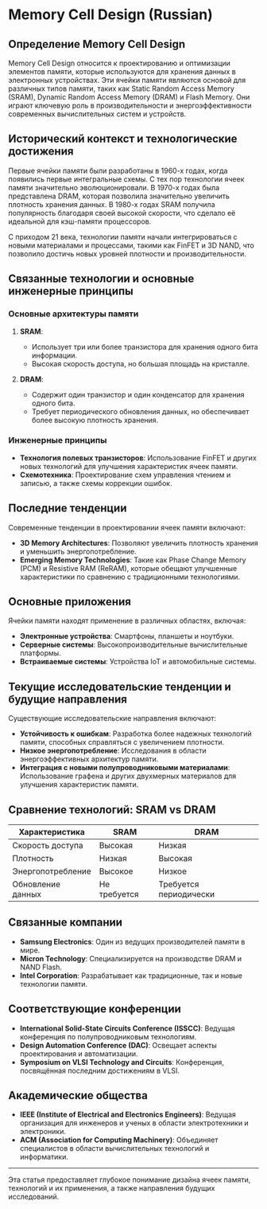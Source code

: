 # Memory Cell Design (Russian)

## Определение Memory Cell Design

Memory Cell Design относится к проектированию и оптимизации элементов памяти, которые используются для хранения данных в электронных устройствах. Эти ячейки памяти являются основой для различных типов памяти, таких как Static Random Access Memory (SRAM), Dynamic Random Access Memory (DRAM) и Flash Memory. Они играют ключевую роль в производительности и энергоэффективности современных вычислительных систем и устройств.

## Исторический контекст и технологические достижения

Первые ячейки памяти были разработаны в 1960-х годах, когда появились первые интегральные схемы. С тех пор технологии ячеек памяти значительно эволюционировали. В 1970-х годах была представлена DRAM, которая позволила значительно увеличить плотность хранения данных. В 1980-х годах SRAM получила популярность благодаря своей высокой скорости, что сделало её идеальной для кэш-памяти процессоров.

С приходом 21 века, технологии памяти начали интегрироваться с новыми материалами и процессами, такими как FinFET и 3D NAND, что позволило достичь новых уровней плотности и производительности.

## Связанные технологии и основные инженерные принципы

### Основные архитектуры памяти

1. **SRAM**:
   - Использует три или более транзистора для хранения одного бита информации.
   - Высокая скорость доступа, но большая площадь на кристалле.

2. **DRAM**:
   - Содержит один транзистор и один конденсатор для хранения одного бита.
   - Требует периодического обновления данных, но обеспечивает более высокую плотность хранения.

### Инженерные принципы

- **Технология полевых транзисторов**: Использование FinFET и других новых технологий для улучшения характеристик ячеек памяти.
- **Схемотехника**: Проектирование схем управления чтением и записью, а также схемы коррекции ошибок.

## Последние тенденции

Современные тенденции в проектировании ячеек памяти включают:

- **3D Memory Architectures**: Позволяют увеличить плотность хранения и уменьшить энергопотребление.
- **Emerging Memory Technologies**: Такие как Phase Change Memory (PCM) и Resistive RAM (ReRAM), которые обещают улучшенные характеристики по сравнению с традиционными технологиями.

## Основные приложения

Ячейки памяти находят применение в различных областях, включая:

- **Электронные устройства**: Смартфоны, планшеты и ноутбуки.
- **Серверные системы**: Высокопроизводительные вычислительные платформы.
- **Встраиваемые системы**: Устройства IoT и автомобильные системы.

## Текущие исследовательские тенденции и будущие направления

Существующие исследовательские направления включают:

- **Устойчивость к ошибкам**: Разработка более надежных технологий памяти, способных справляться с увеличением плотности.
- **Низкое энергопотребление**: Исследования в области энергоэффективных архитектур памяти.
- **Интеграция с новыми полупроводниковыми материалами**: Использование графена и других двухмерных материалов для улучшения характеристик памяти.

## Сравнение технологий: SRAM vs DRAM

| Характеристика | SRAM | DRAM |
|----------------|------|------|
| Скорость доступа | Высокая | Низкая |
| Плотность | Низкая | Высокая |
| Энергопотребление | Высокое | Низкое |
| Обновление данных | Не требуется | Требуется периодически |

## Связанные компании

- **Samsung Electronics**: Один из ведущих производителей памяти в мире.
- **Micron Technology**: Специализируется на производстве DRAM и NAND Flash.
- **Intel Corporation**: Разрабатывает как традиционные, так и новые технологии памяти.

## Соответствующие конференции

- **International Solid-State Circuits Conference (ISSCC)**: Ведущая конференция по полупроводниковым технологиям.
- **Design Automation Conference (DAC)**: Освещает аспекты проектирования и автоматизации.
- **Symposium on VLSI Technology and Circuits**: Конференция, посвящённая последним достижениям в VLSI.

## Академические общества

- **IEEE (Institute of Electrical and Electronics Engineers)**: Ведущая организация для инженеров и ученых в области электротехники и электроники.
- **ACM (Association for Computing Machinery)**: Объединяет специалистов в области вычислительных технологий и информатики.

---

Эта статья предоставляет глубокое понимание дизайна ячеек памяти, технологий и их применения, а также направления будущих исследований.